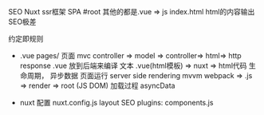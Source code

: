 SEO  Nuxt  ssr框架
SPA #root 其他的都是.vue => js
index.html html的内容输出 SEO极差

约定即规则

- .vue pages/   页面
  mvc    controller => model => controller=> html=> http response   .vue 放到后端来编译
  文本 .vue(html模板) => nuxt => html代码
  生命周期， 异步数据 页面运行  server  side rendering
  mvvm webpack   => .js => render => root (JS DOM)
  加载过程
  asyncData

- nuxt 配置
  nuxt.config.js
  layout SEO
  plugins: components.js